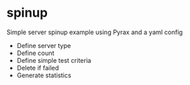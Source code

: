 spinup
======
Simple server spinup example using Pyrax and a yaml config
 - Define server type
 - Define count
 - Define simple test criteria
 - Delete if failed
 - Generate statistics
